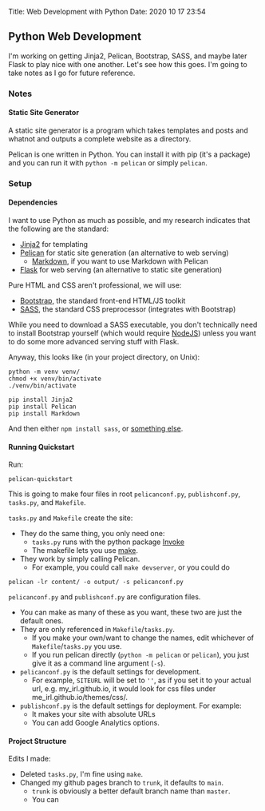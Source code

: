 Title: Web Development with Python
Date: 2020 10 17 23:54

## Python Web Development

I'm working on getting Jinja2, Pelican, Bootstrap, SASS, and maybe later Flask
to play nice with one another. Let's see how this goes. I'm going to take 
notes as I go for future reference.

### Notes
#### Static Site Generator
A static site generator is a program which takes templates and posts and 
whatnot and outputs a complete website as a directory.

Pelican is one written in Python. You can install it with pip (it's a package) 
and you can run it with `python -m pelican` or simply `pelican`.

#### 

### Setup
#### Dependencies
I want to use Python as much as possible, and my research indicates that the 
following are the standard:

- [Jinja2](https://palletsprojects.com/p/jinja/) for templating
- [Pelican](https://docs.getpelican.com/en/stable/) for static site generation 
(an alternative to web serving)
    - [Markdown](https://python-markdown.github.io/), if you want to use 
    Markdown with Pelican
- [Flask](https://flask.palletsprojects.com/en/1.1.x/) for web serving (an 
alternative to static site generation)

Pure HTML and CSS aren't professional, we will use:

- [Bootstrap](https://getbootstrap.com/), the standard front-end HTML/JS 
toolkit
- [SASS](https://sass-lang.com/), the standard CSS preprocessor (integrates 
with Bootstrap)

While you need to download a SASS executable, you don't technically need to 
install Bootstrap yourself (which would require [NodeJS](https://nodejs.org/en/))
 unless you want to do some more advanced serving stuff with Flask.

Anyway, this looks like (in your project directory, on Unix):
```
python -m venv venv/
chmod +x venv/bin/activate
./venv/bin/activate

pip install Jinja2
pip install Pelican
pip install Markdown
```
And then either `npm install sass`, or [something else](https://sass-lang.com/install).

#### Running Quickstart
Run:
```
pelican-quickstart
```

This is going to make four files in root `pelicanconf.py`, `publishconf.py`, 
`tasks.py`, and `Makefile`.

`tasks.py` and `Makefile` create the site:

- They do the same thing, you only need one:
    - `tasks.py` runs with the python package [Invoke](http://www.pyinvoke.org/) 
    - The makefile lets you use [make](https://www.gnu.org/software/make/manual/make.html). 
- They work by simply calling Pelican.
    - For example, you could call `make devserver`, or you could do

```
pelican -lr content/ -o output/ -s pelicanconf.py
```

`pelicanconf.py` and `publishconf.py` are configuration files.

- You can make as many of these as you want, these two are just the default 
ones.
- They are only referenced in `Makefile`/`tasks.py`.
    - If you make your own/want to change the names, edit whichever of 
    `Makefile`/`tasks.py` you use.
    - If you run pelican directly (`python -m pelican` or `pelican`), you 
    just give it as a command line argument (`-s`).
- `pelicanconf.py` is the default settings for development.
    - For example, `SITEURL` will be set to `''`, as if you set it to your 
    actual url, e.g. my_irl.github.io, it would look for css files under 
    me_irl.github.io/themes/css/.
- `publishconf.py` is the default settings for deployment. For example:
    - It makes your site with absolute URLs
    - You can add Google Analytics options.

#### Project Structure

Edits I made:

- Deleted `tasks.py`, I'm fine using `make`.
- Changed my github pages branch to `trunk`, it defaults to `main`.
    - `trunk` is obviously a better default branch name than `master`.
    - You can 